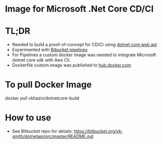 # Image for Microsoft .Net Core CD/CI #

# TL;DR #
* Needed to build a proof-of-concept for CD/CI using [dotnet core web api](https://www.microsoft.com/net/core)
* Experimented with [Bibucket pipelines](https://bitbucket.org/product/features/pipelines)
* For Pipelines a custom docker image was needed to integrate Microsoft dotnet core sdk with Aws Cli.
* Dockerfile custom image was published to [hub.docker.com](https://hub.docker.com/r/vkhazin/dotnetcore-build/)

# To pull Docker Image #
docker pull vkhazin/dotnetcore-build

# How to use #
* See Bitbucket repo for details: https://bitbucket.org/vk-smith/dotnetapi/src/master/README.md
